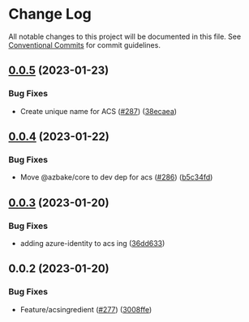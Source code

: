 # Change Log

All notable changes to this project will be documented in this file.
See [Conventional Commits](https://conventionalcommits.org) for commit guidelines.

## [0.0.5](https://github.com/HomecareHomebase/azure-bake/compare/@azbake/ingredient-acs@0.0.4...@azbake/ingredient-acs@0.0.5) (2023-01-23)


### Bug Fixes

* Create unique name for ACS ([#287](https://github.com/HomecareHomebase/azure-bake/issues/287)) ([38ecaea](https://github.com/HomecareHomebase/azure-bake/commit/38ecaeaf2abb22de02682ae2ff9ac2cb6930a1c7))





## [0.0.4](https://github.com/HomecareHomebase/azure-bake/compare/@azbake/ingredient-acs@0.0.3...@azbake/ingredient-acs@0.0.4) (2023-01-22)


### Bug Fixes

* Move @azbake/core to dev dep for acs ([#286](https://github.com/HomecareHomebase/azure-bake/issues/286)) ([b5c34fd](https://github.com/HomecareHomebase/azure-bake/commit/b5c34fda5db71fb49706a3352eb2d1860595cbe0))





## [0.0.3](https://github.com/HomecareHomebase/azure-bake/compare/@azbake/ingredient-acs@0.0.2...@azbake/ingredient-acs@0.0.3) (2023-01-20)


### Bug Fixes

* adding azure-identity to acs ing ([36dd633](https://github.com/HomecareHomebase/azure-bake/commit/36dd6334eb6153bdcdf30975c8e12617fa8bb81a))





## 0.0.2 (2023-01-20)


### Bug Fixes

* Feature/acsingredient ([#277](https://github.com/HomecareHomebase/azure-bake/issues/277)) ([3008ffe](https://github.com/HomecareHomebase/azure-bake/commit/3008ffeff09c6a2ca0c02643d278604674b2fc36))
